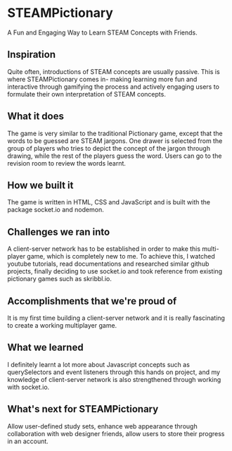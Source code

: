 # STEAMPictionary
A Fun and Engaging Way to Learn STEAM Concepts with Friends.

## Inspiration
Quite often, introductions of STEAM concepts are usually passive.
This is where STEAMPictionary comes in- making learning more fun and interactive through gamifying the process and actively engaging users to formulate their own interpretation of STEAM concepts.

## What it does
The game is very similar to the traditional Pictionary game, except that the words to be guessed are STEAM jargons. One drawer is selected from the group of players who tries to depict the concept of the jargon through drawing, while the rest of the players guess the word. Users can go to the revision room to review the words learnt.

## How we built it
The game is written in HTML, CSS and JavaScript and is built with the package socket.io and nodemon.

## Challenges we ran into
A client-server network has to be established in order to make this multi-player game, which is completely new to me. To achieve this, I watched youtube tutorials, read documentations and researched similar github projects, finally deciding to use socket.io and took reference from existing pictionary games such as skribbl.io.

## Accomplishments that we're proud of
It is my first time building a client-server network and it is really fascinating to create a working multiplayer game.

## What we learned
I definitely learnt a lot more about Javascript concepts such as querySelectors and event listeners through this hands on project, and my knowledge of client-server network is also strengthened through working with socket.io.

## What's next for STEAMPictionary
Allow user-defined study sets, enhance web appearance through collaboration with web designer friends, allow users to store their progress in an account.